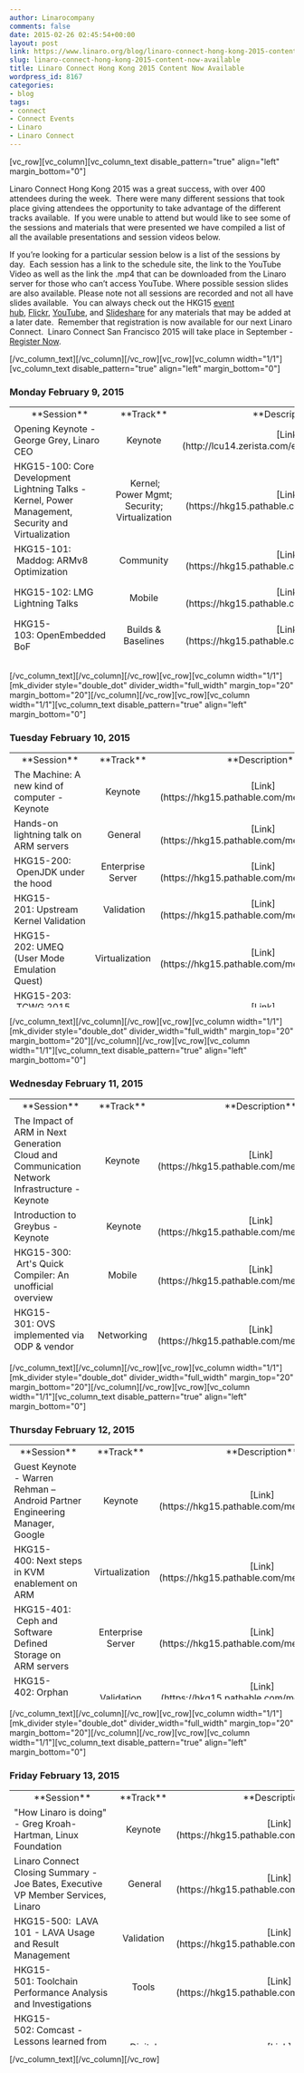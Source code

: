 ```yaml
---
author: Linarocompany
comments: false
date: 2015-02-26 02:45:54+00:00
layout: post
link: https://www.linaro.org/blog/linaro-connect-hong-kong-2015-content-now-available/
slug: linaro-connect-hong-kong-2015-content-now-available
title: Linaro Connect Hong Kong 2015 Content Now Available
wordpress_id: 8167
categories:
- blog
tags:
- connect
- Connect Events
- Linaro
- Linaro Connect
---
```


[vc_row][vc_column][vc_column_text disable_pattern="true" align="left" margin_bottom="0"]


Linaro Connect Hong Kong 2015 was a great success, with over 400 attendees during the week.  There were many different sessions that took place giving attendees the opportunity to take advantage of the different tracks available.  If you were unable to attend but would like to see some of the sessions and materials that were presented we have compiled a list of all the available presentations and session videos below.




If you’re looking for a particular session below is a list of the sessions by day.  Each session has a link to the schedule site, the link to the YouTube Video as well as the link the .mp4 that can be downloaded from the Linaro server for those who can’t access YouTube. Where possible session slides are also available. Please note not all sessions are recorded and not all have slides available.  You can always check out the HKG15 [event hub](http://connect.linaro.org/hub/), [Flickr](https://www.flickr.com/photos/linaroorg/), [YouTube](https://www.youtube.com/user/LinaroOnAir/), and [Slideshare](http://www.slideshare.net/linaroorg) for any materials that may be added at a later date.  Remember that registration is now available for our next Linaro Connect.  Linaro Connect San Francisco 2015 will take place in September - [Register Now](http://connect.linaro.org/sfo15/).


[/vc_column_text][/vc_column][/vc_row][vc_row][vc_column width="1/1"][vc_column_text disable_pattern="true" align="left" margin_bottom="0"]


### **Monday February 9, 2015**


<table width="1008" style="height: 450px;" >
<tbody >
<tr >

<td width="35%" style="text-align: center;" >**Session**
</td>

<td width="13%" style="text-align: center;" >**Track**
</td>

<td width="13%" style="text-align: center;" >**Description**
</td>

<td width="13%" style="text-align: center;" >**YouTube Video**
</td>

<td width="13%" style="text-align: center;" >**Presentation**
</td>

<td width="13%" style="text-align: center;" >**Linaro Server**
</td>
</tr>
<tr >

<td style="text-align: left;" >Opening Keynote - George Grey, Linaro CEO
</td>

<td style="text-align: center;" >Keynote
</td>

<td style="text-align: center;" >[Link](http://lcu14.zerista.com/event/member/137765)
</td>

<td style="text-align: center;" >[Video](https://www.youtube.com/watch?v=6aAFNCUUVj4)
</td>

<td style="text-align: center;" >[Presentation](http://www.slideshare.net/linaroorg/hkg15-george-grey-keynote)
</td>

<td style="text-align: center;" > Not Available
</td>
</tr>
<tr >

<td style="text-align: left;" >HKG15-100: Core Development Lightning Talks - Kernel, Power Management, Security and Virtualization
</td>

<td style="text-align: center;" > Kernel; Power Mgmt; Security; Virtualization
</td>

<td style="text-align: center;" >[Link](https://hkg15.pathable.com/meetings/250760)
</td>

<td style="text-align: center;" > Not Available
</td>

<td style="text-align: center;" > [Presentation](http://www.slideshare.net/linaroorg/hkg15-100-what-is-linaro-working-on-core-development-lightning-talks)
</td>

<td style="text-align: center;" > Not Available
</td>
</tr>
<tr >

<td style="text-align: left;" >HKG15-101:  Maddog: ARMv8 Optimization
</td>

<td style="text-align: center;" >Community
</td>

<td style="text-align: center;" >[Link](https://hkg15.pathable.com/meetings/250761)
</td>

<td style="text-align: center;" >[Video](https://www.youtube.com/watch?v=rj-keqX2xA4)
</td>

<td style="text-align: center;" >[Presentation](http://www.slideshare.net/linaroorg/hkg15-101-ar-mv8-optimization)
</td>

<td style="text-align: center;" >[Video](https://s3.amazonaws.com/connect.linaro.org/hkg15/Videos/02-09-Monday/HKG15-101+Programming+for+Performance.mp4)
</td>
</tr>
<tr >

<td style="text-align: left;" >HKG15-102: LMG Lightning Talks
</td>

<td style="text-align: center;" >Mobile
</td>

<td style="text-align: center;" >[Link](https://hkg15.pathable.com/meetings/250762)
</td>

<td style="text-align: center;" >[Video](https://www.youtube.com/watch?v=iDKE751IDwM)
</td>

<td style="text-align: center;" >Not Available
</td>

<td style="text-align: center;" >[Video](https://s3.amazonaws.com/connect.linaro.org/hkg15/Videos/02-09-Monday/HKG15-102+LMG+Lightning+Talks.mp4)
</td>
</tr>
<tr >

<td style="text-align: left;" >HKG15-103: OpenEmbedded BoF
</td>

<td style="text-align: center;" >Builds & Baselines
</td>

<td style="text-align: center;" >[Link](https://hkg15.pathable.com/meetings/250763)
</td>

<td style="text-align: center;" >[Video](https://www.youtube.com/watch?v=fDJm8ckzh20)
</td>

<td style="text-align: center;" >[ Presentation](http://www.slideshare.net/linaroorg/hkg15-103-open-embedded-bof)
</td>

<td style="text-align: center;" >[Video](https://s3.amazonaws.com/connect.linaro.org/hkg15/Videos/02-09-Monday/HKG15-103+OpenEmbedded+BoF.mp4)
</td>
</tr>
<tr >

<td style="text-align: left;" >HKG15-104:  Coresight Update and Next Steps
</td>

<td style="text-align: center;" > Kernel
</td>

<td style="text-align: center;" >[Link](https://hkg15.pathable.com/meetings/250764)
</td>

<td style="text-align: center;" >[Video](https://www.youtube.com/watch?v=osn1WaOEK9A)
</td>

<td style="text-align: center;" >[Presentation](http://www.slideshare.net/linaroorg/hkg15104-what-is-linaro-working-on-core-development-lightning-talks)
</td>

<td style="text-align: center;" >[Video](https://s3.amazonaws.com/connect.linaro.org/hkg15/Videos/02-09-Monday/HKG15-104+Core+Development+Lightning+Talks+-+Kernel,+Power+Management,+Security+and+Virtualization.mp4)
</td>
</tr>
<tr >

<td style="text-align: left;" >HKG15-105: 96Boards Hardware
</td>

<td style="text-align: center;" >Community
</td>

<td style="text-align: center;" >[Link](https://hkg15.pathable.com/meetings/250765)
</td>

<td style="text-align: center;" >[Video](https://www.youtube.com/watch?v=w6dK62_B3lI)
</td>

<td style="text-align: center;" >Not Available
</td>

<td style="text-align: center;" >[Video](https://s3.amazonaws.com/connect.linaro.org/hkg15/Videos/02-09-Monday/HKG15-105+96Boards+Hardware.mp4)
</td>
</tr>
<tr >

<td style="text-align: left;" >HKG15-106: Replacing CMEM: Meeting TI's SoC shared buffer allocation, management, and address translation requirements
</td>

<td style="text-align: center;" >N/A
</td>

<td style="text-align: center;" >[Link](https://hkg15.pathable.com/meetings/250766)
</td>

<td style="text-align: center;" >[Video](https://www.youtube.com/watch?v=j0BhqQlOPQ0)
</td>

<td style="text-align: center;" >[Presentation](http://www.slideshare.net/linaroorg/hkg15106-replacing-cmem-meeting-tis-soc-shared-buffer-allocation-management-and-address-translation-requirements)
</td>

<td style="text-align: center;" >[Video](https://s3.amazonaws.com/connect.linaro.org/hkg15/Videos/02-09-Monday/HKG15-106+Replacing+CMEM+Meeting+TI's+SoC.mp4)
</td>
</tr>
<tr >

<td style="text-align: left;" >HKG15-107: ACPI Power Management on ARM64 Servers
</td>

<td style="text-align: center;" >Power Management; Enterprise Server
</td>

<td style="text-align: center;" >[Link](https://hkg15.pathable.com/meetings/250767)
</td>

<td style="text-align: center;" >[Video](https://www.youtube.com/watch?v=eDDgYIkUHLI)
</td>

<td style="text-align: center;" >[Presentation](http://www.slideshare.net/linaroorg/hkg15-107-acpi-power-management-on-arm64-servers-v2)
</td>

<td style="text-align: center;" >[Video](https://s3.amazonaws.com/connect.linaro.org/hkg15/Videos/02-09-Monday/HKG15-107+ACPI+Power+Management+on+ARM64+Servers.mp4)
</td>
</tr>
<tr >

<td style="text-align: left;" >HKG15-108:  Standardizing Linux Kernel Power Management on ARM 32/64-bit
</td>

<td style="text-align: center;" > Power Management
</td>

<td style="text-align: center;" > [Link](https://hkg15.pathable.com/meetings/250769)
</td>

<td style="text-align: center;" >[Video](https://www.youtube.com/watch?v=CgAN2An4GcA)
</td>

<td style="text-align: center;" >[Presentation](http://www.slideshare.net/linaroorg/hkg15108-coresight-update-and-next-steps)
</td>

<td style="text-align: center;" > [Video](https://s3.amazonaws.com/connect.linaro.org/hkg15/Videos/02-09-Monday/HKG15-108+Coresight+Update+and+Next+Steps.mp4)
</td>
</tr>
<tr >

<td style="text-align: left;" >HKG15-109: 96Board Software
</td>

<td style="text-align: center;" >Community
</td>

<td style="text-align: center;" >[Link](https://hkg15.pathable.com/meetings/250770)
</td>

<td style="text-align: center;" >[Video](https://www.youtube.com/watch?v=e8_MatJ_VR0)
</td>

<td style="text-align: center;" >Not available
</td>

<td style="text-align: center;" >[Video](https://s3.amazonaws.com/connect.linaro.org/hkg15/Videos/02-09-Monday/HKG15-109+96Boards+Software+Requirements.mp4)
</td>
</tr>
<tr >

<td style="text-align: left;" >HKG15-110: ODP Project Update
</td>

<td style="text-align: center;" >Networking
</td>

<td style="text-align: center;" >[Link](https://hkg15.pathable.com/meetings/250771)
</td>

<td style="text-align: center;" >[Video](https://www.youtube.com/watch?v=xABcGPOCOuU)
</td>

<td style="text-align: center;" >[Presentation](http://www.slideshare.net/linaroorg/hkg15110-odp-project-update)
</td>

<td style="text-align: center;" >[Video](https://s3.amazonaws.com/connect.linaro.org/hkg15/Videos/02-09-Monday/HKG15-110+ODP+Project+Update.mp4)
</td>
</tr>
<tr >

<td style="text-align: left;" >HKG15-111:  LAVA Dispatcher Refactoring
</td>

<td style="text-align: center;" >LAVA, Validation
</td>

<td style="text-align: center;" > [Link](https://hkg15.pathable.com/meetings/250772)
</td>

<td style="text-align: center;" >[Video](https://www.youtube.com/watch?v=KOpVhAuHvfQ)
</td>

<td style="text-align: center;" > [Presentation](http://www.slideshare.net/linaroorg/hkg15111-lava-dispatcher-refactoring)
</td>

<td style="text-align: center;" > [Video](https://s3.amazonaws.com/connect.linaro.org/hkg15/Videos/02-09-Monday/HKG15-111+LAVA+Dispatcher+Refactoring.mp4)
</td>
</tr>
</tbody>
</table>
[/vc_column_text][/vc_column][/vc_row][vc_row][vc_column width="1/1"][mk_divider style="double_dot" divider_width="full_width" margin_top="20" margin_bottom="20"][/vc_column][/vc_row][vc_row][vc_column width="1/1"][vc_column_text disable_pattern="true" align="left" margin_bottom="0"]


### **Tuesday February 10, 2015**


<table width="1008" style="height: 450px;" >
<tbody >
<tr >

<td width="35%" style="text-align: center;" >**Session**
</td>

<td width="13%" style="text-align: center;" >**Track**
</td>

<td width="13%" style="text-align: center;" >**Description**
</td>

<td width="13%" style="text-align: center;" >**YouTube Video**
</td>

<td width="13%" style="text-align: center;" >**Presentation**
</td>

<td width="13%" style="text-align: center;" >**Linaro Server**
</td>
</tr>
<tr >

<td style="text-align: left;" >The Machine: A new kind of computer - Keynote
</td>

<td style="text-align: center;" >Keynote
</td>

<td style="text-align: center;" >[Link](https://hkg15.pathable.com/meetings/250777)
</td>

<td style="text-align: center;" >Not Available
</td>

<td style="text-align: center;" >[Presentation](http://www.slideshare.net/linaroorg/hkg15the-machine-a-new-kind-of-computer-keynote-by-dejan-milojicic)
</td>

<td style="text-align: center;" > Not Available
</td>
</tr>
<tr >

<td style="text-align: left;" >Hands-on lightning talk on ARM servers
</td>

<td style="text-align: center;" > General
</td>

<td style="text-align: center;" >[Link](https://hkg15.pathable.com/meetings/250778)
</td>

<td style="text-align: center;" >[Video](https://www.youtube.com/watch?v=GCVcJWqoX2A)
</td>

<td style="text-align: center;" >Not Available
</td>

<td style="text-align: center;" > Not Available
</td>
</tr>
<tr >

<td style="text-align: left;" >HKG15-200:  OpenJDK under the hood
</td>

<td style="text-align: center;" >Enterprise Server
</td>

<td style="text-align: center;" >[Link](https://hkg15.pathable.com/meetings/250780)
</td>

<td style="text-align: center;" >[Video](https://www.youtube.com/watch?v=u5Htv6MlOTo)
</td>

<td style="text-align: center;" >[Presentation](http://www.slideshare.net/linaroorg/hkg15200-openjdk-under-the-hood)
</td>

<td style="text-align: center;" >Not Available
</td>
</tr>
<tr >

<td style="text-align: left;" >HKG15-201: Upstream Kernel Validation
</td>

<td style="text-align: center;" > Validation
</td>

<td style="text-align: center;" >[Link](https://hkg15.pathable.com/meetings/250781)
</td>

<td style="text-align: center;" >[Video](https://www.youtube.com/watch?v=Uifh3Y6QklE)
</td>

<td style="text-align: center;" >[Presentation](http://www.slideshare.net/linaroorg/hkg15201-upstream-kernel-validation)
</td>

<td style="text-align: center;" >[Video](https://s3.amazonaws.com/connect.linaro.org/hkg15/Videos/02-10-Tuesday/HKG15-201+Upstream+Kernel+Validation.mp4)
</td>
</tr>
<tr >

<td style="text-align: left;" >HKG15-202: UMEQ (User Mode Emulation Quest)
</td>

<td style="text-align: center;" >Virtualization
</td>

<td style="text-align: center;" >[Link](https://hkg15.pathable.com/meetings/250782)
</td>

<td style="text-align: center;" >[Video](https://www.youtube.com/watch?v=2-mU0mXHxJg)
</td>

<td style="text-align: center;" >[Presentation](http://www.slideshare.net/linaroorg/hkg15202-umeq-user-mode-emulation-quest)
</td>

<td style="text-align: center;" >Not Available
</td>
</tr>
<tr >

<td style="text-align: left;" >HKG15-203:  TCWG 2015 Roadmap Review
</td>

<td style="text-align: center;" > Tools
</td>

<td style="text-align: center;" >[Link](https://hkg15.pathable.com/meetings/250783)
</td>

<td style="text-align: center;" >[Video](https://www.youtube.com/watch?v=kXNforT03F0)
</td>

<td style="text-align: center;" >[Presentation](http://www.slideshare.net/linaroorg/hkg15203-tcwg-2015-roadmap-review)
</td>

<td style="text-align: center;" >[Video](https://s3.amazonaws.com/connect.linaro.org/hkg15/Videos/02-10-Tuesday/HKG15-203+TCWG+2015+Roadmap+Review.mp4)
</td>
</tr>
<tr >

<td style="text-align: left;" >HKG15-204: OpenStack: 3rd party testing and performance benchmarking
</td>

<td style="text-align: center;" >Enterprise Server
</td>

<td style="text-align: center;" >[Link](https://hkg15.pathable.com/meetings/250785)
</td>

<td style="text-align: center;" >[Video](https://www.youtube.com/watch?v=-00rTPCYAyg)
</td>

<td style="text-align: center;" >[Presentation](http://www.slideshare.net/linaroorg/hkg15204-openstack-3rd-party-testing-and-performance-benchmarking)
</td>

<td style="text-align: center;" >[Video](https://s3.amazonaws.com/connect.linaro.org/hkg15/Videos/02-10-Tuesday/HKG15-204+OpenStack+3rd+party+testing+and+performance+benchmarking.mp4)
</td>
</tr>
<tr >

<td style="text-align: left;" >HKG15-205: OpenTAC - Open Hardware Test Automation Controller
</td>

<td style="text-align: center;" >LAVA, Validation
</td>

<td style="text-align: center;" >[Link](https://hkg15.pathable.com/meetings/250786)
</td>

<td style="text-align: center;" >[Video](https://www.youtube.com/watch?v=1fNr8wiLAfQ)
</td>

<td style="text-align: center;" >[Presentation](http://www.slideshare.net/linaroorg/hkg15205-opentac-open-hardware-test-automation-controller)
</td>

<td style="text-align: center;" >[Video](https://s3.amazonaws.com/connect.linaro.org/hkg15/Videos/02-10-Tuesday/HKG15-205+OpenTAC+-+Open+Hardware+Test+Automation+Controller.mp4)
</td>
</tr>
<tr >

<td style="text-align: left;" >HKG15-206: Solving the year 2038 problem in Linux
</td>

<td style="text-align: center;" >Kernel
</td>

<td style="text-align: center;" >[Link](https://hkg15.pathable.com/meetings/250787)
</td>

<td style="text-align: center;" >[Video](https://www.youtube.com/watch?v=ILiMzjN71zM)
</td>

<td style="text-align: center;" >[Presentation](http://www.slideshare.net/linaroorg/hkg15206-solving-the-year-2038-problem-in-linux)
</td>

<td style="text-align: center;" >Not Available
</td>
</tr>
<tr >

<td style="text-align: left;" >HKG15-207:  Advanced Toolchain Usage Part 3
</td>

<td style="text-align: center;" > Tools
</td>

<td style="text-align: center;" >[Link](https://hkg15.pathable.com/meetings/250788)
</td>

<td style="text-align: center;" >[Video](https://www.youtube.com/watch?v=EhNqFCN0YJ0)
</td>

<td style="text-align: center;" >[Presentation](http://www.slideshare.net/linaroorg/hkg15207-advanced-toolchain-usage-part-3)
</td>

<td style="text-align: center;" > [Video](https://s3.amazonaws.com/connect.linaro.org/hkg15/Videos/02-10-Tuesday/HKG15-207+Advanced+Toolchain+Usage+Part+3.mp4)
</td>
</tr>
<tr >

<td style="text-align: left;" >HKG15-208: ACPI: State of the Server
</td>

<td style="text-align: center;" >Enterprise Server
</td>

<td style="text-align: center;" >[Link](https://hkg15.pathable.com/meetings/250789)
</td>

<td style="text-align: center;" >[Video](https://www.youtube.com/watch?v=R6m4-VWkqR0)
</td>

<td style="text-align: center;" >[Presentation](http://www.slideshare.net/linaroorg/hkg15208-acpi-state-of-the-server)
</td>

<td style="text-align: center;" >[Video](https://s3.amazonaws.com/connect.linaro.org/hkg15/Videos/02-10-Tuesday/HKG15-208+ACPI+State+of+the+Server.mp4)
</td>
</tr>
<tr >

<td style="text-align: left;" >HKG15-209: ODP User experience
</td>

<td style="text-align: center;" >Networking
</td>

<td style="text-align: center;" >[Link](https://hkg15.pathable.com/meetings/250790)
</td>

<td style="text-align: center;" >[Video](https://www.youtube.com/watch?v=O8CTPC-JhJU)
</td>

<td style="text-align: center;" >Not Available
</td>

<td style="text-align: center;" >[Video](https://s3.amazonaws.com/connect.linaro.org/hkg15/Videos/02-10-Tuesday/HKG15-209+ODP+User+experience.mp4)
</td>
</tr>
<tr >

<td style="text-align: left;" >HKG15-210:  Port forwarding daemon
</td>

<td style="text-align: center;" >Validation
</td>

<td style="text-align: center;" > [Link](https://hkg15.pathable.com/meetings/250791)
</td>

<td style="text-align: center;" >[Video](https://www.youtube.com/watch?v=DmdFLODyQX8)
</td>

<td style="text-align: center;" > [Presentation](http://www.slideshare.net/linaroorg/hkg15210-port-forwarding-daemon)
</td>

<td style="text-align: center;" >Not Available
</td>
</tr>
<tr >

<td style="text-align: left;" >HKG15-211:  Advanced Toolchain Usage Part 4
</td>

<td style="text-align: center;" >Tools
</td>

<td style="text-align: center;" > [Link](https://hkg15.pathable.com/meetings/250792)
</td>

<td style="text-align: center;" >[Video](https://www.youtube.com/watch?v=9AcklY0Cc7U)
</td>

<td style="text-align: center;" >[Presentation](http://www.slideshare.net/linaroorg/hkg15211-advanced-toolchain-usage-part-4)
</td>

<td style="text-align: center;" > [Video](https://s3.amazonaws.com/connect.linaro.org/hkg15/Videos/02-10-Tuesday/HKG15-211+Advanced+Toolchain+Usage+Part+4.mp4)
</td>
</tr>
<tr >

<td style="text-align: left;" >HKG15-901:  Upstreaming 101
</td>

<td style="text-align: center;" >Training
</td>

<td style="text-align: center;" >[Link](https://hkg15.pathable.com/meetings/250795)
</td>

<td style="text-align: center;" >[Video](https://www.youtube.com/watch?v=TMtcUmRm6yU)
</td>

<td style="text-align: center;" >[Presentation](http://www.slideshare.net/linaroorg/hkg15901-upstreaming-101)
</td>

<td style="text-align: center;" > [Video](https://s3.amazonaws.com/connect.linaro.org/hkg15/Videos/02-10-Tuesday/HKG15-901+Upstreaming+101.mp4 ain+Usage+Part+4.mp4)
</td>
</tr>
<tr >

<td style="text-align: left;" >HKG15-902:  Upstreaming 201
</td>

<td style="text-align: center;" >Training
</td>

<td style="text-align: center;" > [Link](https://hkg15.pathable.com/meetings/250797)
</td>

<td style="text-align: center;" >[Video](https://www.youtube.com/watch?v=yhQdSP2436I)
</td>

<td style="text-align: center;" > [Presentation](http://www.slideshare.net/linaroorg/hkg15901-upstreaming-201)
</td>

<td style="text-align: center;" > Not Available
</td>
</tr>
</tbody>
</table>
[/vc_column_text][/vc_column][/vc_row][vc_row][vc_column width="1/1"][mk_divider style="double_dot" divider_width="full_width" margin_top="20" margin_bottom="20"][/vc_column][/vc_row][vc_row][vc_column width="1/1"][vc_column_text disable_pattern="true" align="left" margin_bottom="0"]


### **Wednesday February 11, 2015**


<table width="1008" style="height: 450px;" >
<tbody >
<tr >

<td width="35%" style="text-align: center;" >**Session**
</td>

<td width="13%" style="text-align: center;" >**Track**
</td>

<td width="13%" style="text-align: center;" >**Description**
</td>

<td width="13%" style="text-align: center;" >**YouTube Video**
</td>

<td width="13%" style="text-align: center;" >**Presentation**
</td>

<td width="13%" style="text-align: center;" >**Linaro Server**
</td>
</tr>
<tr >

<td style="text-align: left;" >The Impact of ARM in Next Generation Cloud and Communication Network Infrastructure - Keynote
</td>

<td style="text-align: center;" >Keynote
</td>

<td style="text-align: center;" >[Link](https://hkg15.pathable.com/meetings/250801)
</td>

<td style="text-align: center;" >[Video](https://www.youtube.com/watch?v=U5GQ_9jCOZ8)
</td>

<td style="text-align: center;" >Not Available
</td>

<td style="text-align: center;" > Not Available
</td>
</tr>
<tr >

<td style="text-align: left;" >Introduction to Greybus - Keynote
</td>

<td style="text-align: center;" > Keynote
</td>

<td style="text-align: center;" >[Link](https://hkg15.pathable.com/meetings/250802)
</td>

<td style="text-align: center;" >[Video](https://www.youtube.com/watch?v=U5GQ_9jCOZ8)
</td>

<td style="text-align: center;" >Not Available
</td>

<td style="text-align: center;" > Not Available
</td>
</tr>
<tr >

<td style="text-align: left;" >HKG15-300:  Art's Quick Compiler: An unofficial overview
</td>

<td style="text-align: center;" >Mobile
</td>

<td style="text-align: center;" >[Link](https://hkg15.pathable.com/meetings/250804)
</td>

<td style="text-align: center;" >[Video](https://www.youtube.com/watch?v=iho-e7EPHk0)
</td>

<td style="text-align: center;" >[Presentation](http://www.slideshare.net/linaroorg/hkg15300-arts-quick-compiler-an-unofficial-overview)
</td>

<td style="text-align: center;" >Not Available
</td>
</tr>
<tr >

<td style="text-align: left;" >HKG15-301: OVS implemented via ODP & vendor SDKs
</td>

<td style="text-align: center;" >Networking
</td>

<td style="text-align: center;" >[Link](https://hkg15.pathable.com/meetings/250805)
</td>

<td style="text-align: center;" >Not Available
</td>

<td style="text-align: center;" >[Presentation](http://www.slideshare.net/linaroorg/hkg15301-ovs-implemented-via-odp-vendor-sdks)
</td>

<td style="text-align: center;" >[Video](https://s3.amazonaws.com/connect.linaro.org/hkg15/Videos/02-11-Wednesday/HKG15-301+OVS+implemented+via+ODP+&+vendor+SDKs.mp4)
</td>
</tr>
<tr >

<td style="text-align: left;" >HKG15-302: Debugging ARM kernels using NMI/FIQ
</td>

<td style="text-align: center;" >Kernel
</td>

<td style="text-align: center;" >[Link](https://hkg15.pathable.com/meetings/250806 )
</td>

<td style="text-align: center;" >[Video](https://www.youtube.com/watch?v=h2FHUT74pi0)
</td>

<td style="text-align: center;" >[Presentation](http://www.slideshare.net/linaroorg/hkg15302-debugging-arm-kernels-using-nmifiq)
</td>

<td style="text-align: center;" >[Video](https://s3.amazonaws.com/connect.linaro.org/hkg15/Videos/02-11-Wednesday/HKG15-302+Debugging+ARM+kernels+using+NMIFIQ.mp4)
</td>
</tr>
<tr >

<td style="text-align: left;" >HKG15-303:  Secure Playback using OP-TEE
</td>

<td style="text-align: center;" > Security; Digital Home
</td>

<td style="text-align: center;" >[Link](https://hkg15.pathable.com/meetings/250807)
</td>

<td style="text-align: center;" >[Video](https://www.youtube.com/watch?v=WJS5ygNGaO8)
</td>

<td style="text-align: center;" >[Presentation](http://www.slideshare.net/linaroorg/hkg15303-secure-playback-using-optee)
</td>

<td style="text-align: center;" >[Video](https://s3.amazonaws.com/connect.linaro.org/hkg15/Videos/02-11-Wednesday/HKG15-303+Secure+Playback+using+OP-TEE.mp4)
</td>
</tr>
<tr >

<td style="text-align: left;" >HKG15-305: Real Time processing comparing the RT patch vs Core isolation
</td>

<td style="text-align: center;" >Networking
</td>

<td style="text-align: center;" >[Link](https://hkg15.pathable.com/meetings/250810)
</td>

<td style="text-align: center;" >[Video](https://www.youtube.com/watch?v=zC3E9xizkoY)
</td>

<td style="text-align: center;" >[Presentation](http://www.slideshare.net/linaroorg/hkg15305-real-time-processing-comparing-the-rt-patch-vs-core-isolation)
</td>

<td style="text-align: center;" >[Video](https://s3.amazonaws.com/connect.linaro.org/hkg15/Videos/02-11-Wednesday/HKG15-305+Real+Time+processing+comparing+the+RT+patch+vs+Core+isolation.mp4)
</td>
</tr>
<tr >

<td style="text-align: left;" >HKG15-306:  Introducing Aster - a tool for remote GUI testing on AOSP / Build system modifications to ease working with other AOSP projects
</td>

<td style="text-align: center;" >Mobile
</td>

<td style="text-align: center;" >[Link](https://hkg15.pathable.com/meetings/250811)
</td>

<td style="text-align: center;" >Not Available
</td>

<td style="text-align: center;" >[Presentation](http://www.slideshare.net/linaroorg/hkg15306-introducing-aster-a-tool-for-remote-gui-testing-on-aosp)[Presentation](http://www.slideshare.net/linaroorg/hkg15-306-build-system-modifications-to-ease-working-with-other-aosp-projects)
</td>

<td style="text-align: center;" >[Video](https://s3.amazonaws.com/connect.linaro.org/hkg15/Videos/02-11-Wednesday/HKG15-306+Introducing+Aster+-+a+tool+for+remote+GUI+testing+on+AOSP.mp4)
</td>
</tr>
<tr >

<td style="text-align: left;" >HKG15-307: OP-TEE paging
</td>

<td style="text-align: center;" >Security
</td>

<td style="text-align: center;" >[Link](https://hkg15.pathable.com/meetings/250812)
</td>

<td style="text-align: center;" >Not Available
</td>

<td style="text-align: center;" >[Presentation](http://www.slideshare.net/linaroorg/hkg15307-optee-paging)
</td>

<td style="text-align: center;" >[Video](https://s3.amazonaws.com/connect.linaro.org/hkg15/Videos/02-11-Wednesday/HKG15-307+OP-TEE+paging.mp4)
</td>
</tr>
<tr >

<td style="text-align: left;" >HKG15-308:  Kick-start your 64-bit AOSP build engines
</td>

<td style="text-align: center;" > Mobile
</td>

<td style="text-align: center;" >[Link](https://hkg15.pathable.com/meetings/250813)
</td>

<td style="text-align: center;" >[Video](https://www.youtube.com/watch?v=xTvpjwqYAEQ)
</td>

<td style="text-align: center;" >[Presentation](http://www.slideshare.net/linaroorg/hkg15308-kickstart-your-64bit-aosp-build-engines)
</td>

<td style="text-align: center;" > [Video](https://s3.amazonaws.com/connect.linaro.org/hkg15/Videos/02-11-Wednesday/HKG15-308+Kick-start+your+64-bit+AOSP+build+engines.mp4)
</td>
</tr>
<tr >

<td style="text-align: left;" >HKG15-309: VLAN daemon next steps
</td>

<td style="text-align: center;" >Networking, Validation
</td>

<td style="text-align: center;" >[Link](https://hkg15.pathable.com/meetings/250814)
</td>

<td style="text-align: center;" >[Video](https://www.youtube.com/watch?v=KWudtblGzTg)
</td>

<td style="text-align: center;" >[Presentation](http://www.slideshare.net/linaroorg/hkg15309-vlan-daemon-next-steps)
</td>

<td style="text-align: center;" >[Video](https://s3.amazonaws.com/connect.linaro.org/hkg15/Videos/02-11-Wednesday/HKG15-309+VLAN+daemon+next+steps.mp4)
</td>
</tr>
<tr >

<td style="text-align: left;" >HKG15-311: Security Building Blocks, OP-TEE and the Secure Boot
</td>

<td style="text-align: center;" >Security, Enterprise Server
</td>

<td style="text-align: center;" >[Link](https://hkg15.pathable.com/meetings/250816)
</td>

<td style="text-align: center;" >[Video](https://www.youtube.com/watch?v=Fksx4-bpHRY)
</td>

<td style="text-align: center;" >[Presentation](http://www.slideshare.net/linaroorg/hkg15311-optee-for-beginners-and-porting-review)
</td>

<td style="text-align: center;" >[Video](https://s3.amazonaws.com/connect.linaro.org/hkg15/Videos/02-11-Wednesday/HKG15-311+OP-TEE+for+Beginners+and+Porting+Review.mp4)
</td>
</tr>
<tr >

<td style="text-align: left;" >HKG15:  Cross-distribution Collaboration
</td>

<td style="text-align: center;" >Builds & Baselines
</td>

<td style="text-align: center;" > [Link](https://hkg15.pathable.com/meetings/250818)
</td>

<td style="text-align: center;" >[Video](https://www.youtube.com/watch?v=eTtG6OM_Smg)
</td>

<td style="text-align: center;" > Not Available
</td>

<td style="text-align: center;" >[Video](https://s3.amazonaws.com/connect.linaro.org/hkg15/Videos/02-11-Wednesday/Cross-distribution+Collaboration.mp4)
</td>
</tr>
<tr >

<td style="text-align: left;" >HKG15-904:  Scrum and Kanban 101
</td>

<td style="text-align: center;" >Training
</td>

<td style="text-align: center;" > [Link](https://hkg15.pathable.com/meetings/250819)
</td>

<td style="text-align: center;" >[Video](https://www.youtube.com/watch?v=o0w8AXW832c)
</td>

<td style="text-align: center;" >[Presentation](http://www.slideshare.net/linaroorg/hkg15904-scrum-and-kanban-101)
</td>

<td style="text-align: center;" > [Video](https://s3.amazonaws.com/connect.linaro.org/hkg15/Videos/02-11-Wednesday/HKG15-904+Scrum+and+Kanban+101.mp4)
</td>
</tr>
</tbody>
</table>
[/vc_column_text][/vc_column][/vc_row][vc_row][vc_column width="1/1"][mk_divider style="double_dot" divider_width="full_width" margin_top="20" margin_bottom="20"][/vc_column][/vc_row][vc_row][vc_column width="1/1"][vc_column_text disable_pattern="true" align="left" margin_bottom="0"]


### **Thursday February 12, 2015**


<table width="1008" style="height: 450px;" >
<tbody >
<tr >

<td width="35%" style="text-align: center;" >**Session**
</td>

<td width="13%" style="text-align: center;" >**Track**
</td>

<td width="13%" style="text-align: center;" >**Description**
</td>

<td width="13%" style="text-align: center;" >**YouTube Video**
</td>

<td width="13%" style="text-align: center;" >**Presentation**
</td>

<td width="13%" style="text-align: center;" >**Linaro Server**
</td>
</tr>
<tr >

<td style="text-align: left;" >Guest Keynote - Warren Rehman – Android Partner Engineering Manager, Google
</td>

<td style="text-align: center;" >Keynote
</td>

<td style="text-align: center;" >[Link](https://hkg15.pathable.com/meetings/250824)
</td>

<td style="text-align: center;" >[Video](https://www.youtube.com/watch?v=DJfiibQBWlI )
</td>

<td style="text-align: center;" >Not Available
</td>

<td style="text-align: center;" > Not Available
</td>
</tr>
<tr >

<td style="text-align: left;" >HKG15-400: Next steps in KVM enablement on ARM
</td>

<td style="text-align: center;" > Virtualization
</td>

<td style="text-align: center;" >[Link](https://hkg15.pathable.com/meetings/250827)
</td>

<td style="text-align: center;" >[Video](https://www.youtube.com/watch?v=g8noeSpWVDY )
</td>

<td style="text-align: center;" >[Presentation](http://www.slideshare.net/linaroorg/hkg15400-next-steps-in-kvm-enablement-on-arm)
</td>

<td style="text-align: center;" > Not Available
</td>
</tr>
<tr >

<td style="text-align: left;" >HKG15-401:  Ceph and Software Defined Storage on ARM servers
</td>

<td style="text-align: center;" >Enterprise Server
</td>

<td style="text-align: center;" >[Link](https://hkg15.pathable.com/meetings/250828)
</td>

<td style="text-align: center;" >[Video](https://www.youtube.com/watch?v=RdZojLL7ttk)
</td>

<td style="text-align: center;" >[Presentation](http://www.slideshare.net/linaroorg/hkg15401-ceph-and-software-defined-storage-on-arm-servers)
</td>

<td style="text-align: center;" >[Video](https://s3.amazonaws.com/connect.linaro.org/hkg15/Videos/02-12-Thursday/HKG15-401+Ceph+and+Software+Defined+Storage+on+ARM+servers.mp4)
</td>
</tr>
<tr >

<td style="text-align: left;" >HKG15-402: Orphan hacking sessions
</td>

<td style="text-align: center;" >Validation
</td>

<td style="text-align: center;" >[Link](https://hkg15.pathable.com/meetings/250829 )
</td>

<td style="text-align: center;" >[Video](https://www.youtube.com/watch?v=yY8bF9dGVn4)
</td>

<td style="text-align: center;" >[Presentation](http://www.slideshare.net/linaroorg/hkg15402-orphan-hacking-sessions)
</td>

<td style="text-align: center;" >[Video](https://s3.amazonaws.com/connect.linaro.org/hkg15/Videos/02-12-Thursday/HKG15-402+Orphan+hacking+sessions.mp4)
</td>
</tr>
<tr >

<td style="text-align: left;" >HKG15-403: Chromium Blink on Wayland with HW accelerated video playback using Gstreamer
</td>

<td style="text-align: center;" >Digital Home
</td>

<td style="text-align: center;" >[Link](https://hkg15.pathable.com/meetings/250830)
</td>

<td style="text-align: center;" >Not Available
</td>

<td style="text-align: center;" >[Presentation](http://www.slideshare.net/linaroorg/hkg15403-chromium-blink-on-wayland-with-hw-accelerated-video-playback-using-gstreamer)
</td>

<td style="text-align: center;" >Not Available
</td>
</tr>
<tr >

<td style="text-align: left;" >HKG15-404:  Standardizing Linux Kernel Power Management on ARM 32/64-bit
</td>

<td style="text-align: center;" > Power Management
</td>

<td style="text-align: center;" >[Link](https://hkg15.pathable.com/meetings/250832)
</td>

<td style="text-align: center;" >[Video](https://www.youtube.com/watch?v=YB7W-v1At4o)
</td>

<td style="text-align: center;" >Not Available
</td>

<td style="text-align: center;" >[Video](https://s3.amazonaws.com/connect.linaro.org/hkg15/Videos/02-12-Thursday/HKG15-404+Standardizing+Linux+Kernel+Power+mgmt+on+ARM+32+64+bit.mp4)
</td>
</tr>
<tr >

<td style="text-align: left;" >HKG15-405: Redundant zero/sign-extension elimination in GCC
</td>

<td style="text-align: center;" >Tools
</td>

<td style="text-align: center;" >[Link](https://hkg15.pathable.com/meetings/250833)
</td>

<td style="text-align: center;" >[Video](https://www.youtube.com/watch?v=JkTkmGe3tms)
</td>

<td style="text-align: center;" >[Presentation](http://www.slideshare.net/linaroorg/hkg15405-redundant-zerosignextension-elimination-in-gcc)
</td>

<td style="text-align: center;" >[Video](https://s3.amazonaws.com/connect.linaro.org/hkg15/Videos/02-12-Thursday/HKG15-405+Redundant+zerosign-extension+elimination+in+GCC.mp4)
</td>
</tr>
<tr >

<td style="text-align: left;" >HKG15-406:  Hacking session hands on
</td>

<td style="text-align: center;" >Validation
</td>

<td style="text-align: center;" >[Link](https://hkg15.pathable.com/meetings/250834)
</td>

<td style="text-align: center;" >[Video](https://www.youtube.com/watch?v=j5IV5Iu3MX4)
</td>

<td style="text-align: center;" >[Presentation](http://www.slideshare.net/linaroorg/hkg15406-hacking-session-hands-on)
</td>

<td style="text-align: center;" >[Video](https://s3.amazonaws.com/connect.linaro.org/hkg15/Videos/02-12-Thursday/HKG15-406+Hacking+session+hands+on.mp4)
</td>
</tr>
<tr >

<td style="text-align: left;" >HKG15-407: EME implementation in Chromium: Linaro Clear Key
</td>

<td style="text-align: center;" >Digital Home
</td>

<td style="text-align: center;" >[Link](https://hkg15.pathable.com/meetings/250835)
</td>

<td style="text-align: center;" >[Video](https://www.youtube.com/watch?v=dJqCbTfKrMk)
</td>

<td style="text-align: center;" >[Presentation](http://www.slideshare.net/linaroorg/hkg15407-eme-implementation-in-chromium-linaro-clear-key  )[Presentation](http://www.slideshare.net/linaroorg/hkg15407-eme-implementation-in-chromium-linaro-clear-key-44732418  )
</td>

<td style="text-align: center;" >[Video](https://s3.amazonaws.com/connect.linaro.org/hkg15/Videos/02-12-Thursday/HKG15-407+EME+implementation+in+Chromium+Linaro+Clear+Key.mp4)
</td>
</tr>
<tr >

<td style="text-align: left;" >HKG15-408:  ARM v8-A NEON optimization
</td>

<td style="text-align: center;" > Mobile
</td>

<td style="text-align: center;" >[Link](https://hkg15.pathable.com/meetings/250836)
</td>

<td style="text-align: center;" >[Video](https://www.youtube.com/watch?v=NYFzidaS3Z4)
</td>

<td style="text-align: center;" >Not Available
</td>

<td style="text-align: center;" > [Video](https://s3.amazonaws.com/connect.linaro.org/hkg15/Videos/02-12-Thursday/HKG15-408+ARMv8-A+NEON+optimization.mp4)
</td>
</tr>
<tr >

<td style="text-align: left;" >HKG15-409: ARM Hibernation enablement on SoCs - a case study
</td>

<td style="text-align: center;" >Mobile
</td>

<td style="text-align: center;" >[Link](https://hkg15.pathable.com/meetings/250837)
</td>

<td style="text-align: center;" >[Video](https://www.youtube.com/watch?v=xNoLEXO3Dyk)
</td>

<td style="text-align: center;" >[Presentation](http://www.slideshare.net/linaroorg/hkg15409-arm-hibernation-enablement-on-socs-a-case-study)
</td>

<td style="text-align: center;" >[Video](https://s3.amazonaws.com/connect.linaro.org/hkg15/Videos/02-12-Thursday/HKG15-409+ARM+Hibernation+enablement+on+SoCs+-+a+case+study.mp4)
</td>
</tr>
<tr >

<td style="text-align: left;" >HKG15-410: LAVA Lab device addresses
</td>

<td style="text-align: center;" >Validation
</td>

<td style="text-align: center;" >[Link](https://hkg15.pathable.com/meetings/250838)
</td>

<td style="text-align: center;" >[Video](https://www.youtube.com/watch?v=XUQ0sisGfF0)
</td>

<td style="text-align: center;" >[Presentation](http://www.slideshare.net/linaroorg/hkg15410-lava-lab-addressing-and-ipv6)
</td>

<td style="text-align: center;" >[Video](https://s3.amazonaws.com/connect.linaro.org/hkg15/Videos/02-12-Thursday/HKG15-410+LAVA+Lab+addressing+and+IPV6.mp4)
</td>
</tr>
<tr >

<td style="text-align: left;" >HKG15-411:  Browser Testing Framework for LHG
</td>

<td style="text-align: center;" >Digital Home
</td>

<td style="text-align: center;" > [Link](https://hkg15.pathable.com/meetings/250839)
</td>

<td style="text-align: center;" >[Video](https://www.youtube.com/watch?v=TtAMRnzB2nw)
</td>

<td style="text-align: center;" > [Presentation](http://www.slideshare.net/linaroorg/hkg15411-browser-testing-framework-for-lhg)
</td>

<td style="text-align: center;" >[Video](https://s3.amazonaws.com/connect.linaro.org/hkg15/Videos/02-12-Thursday/HKG15-411+Browser+Testing+Framework+for+LHG.mp4)
</td>
</tr>
</tbody>
</table>
[/vc_column_text][/vc_column][/vc_row][vc_row][vc_column width="1/1"][mk_divider style="double_dot" divider_width="full_width" margin_top="20" margin_bottom="20"][/vc_column][/vc_row][vc_row][vc_column width="1/1"][vc_column_text disable_pattern="true" align="left" margin_bottom="0"]


### **Friday February 13, 2015**


<table width="1008" style="height: 450px;" >
<tbody >
<tr >

<td width="35%" style="text-align: center;" >**Session**
</td>

<td width="13%" style="text-align: center;" >**Track**
</td>

<td width="13%" style="text-align: center;" >**Description**
</td>

<td width="13%" style="text-align: center;" >**YouTube Video**
</td>

<td width="13%" style="text-align: center;" >**Presentation**
</td>

<td width="13%" style="text-align: center;" >**Linaro Server**
</td>
</tr>
<tr >

<td style="text-align: left;" >"How Linaro is doing" - Greg Kroah-Hartman, Linux Foundation
</td>

<td style="text-align: center;" >Keynote
</td>

<td style="text-align: center;" >[Link](https://hkg15.pathable.com/meetings/250847)
</td>

<td style="text-align: center;" >[Video](https://plus.google.com/u/0/events/c0mrg9mhlhc2igncbd1vq1jtvh8)
</td>

<td style="text-align: center;" >Not Available
</td>

<td style="text-align: center;" > Not Available
</td>
</tr>
<tr >

<td style="text-align: left;" >Linaro Connect Closing Summary - Joe Bates, Executive VP Member Services, Linaro
</td>

<td style="text-align: center;" > General
</td>

<td style="text-align: center;" >[Link](https://hkg15.pathable.com/meetings/250848)
</td>

<td style="text-align: center;" >[Video](https://plus.google.com/u/0/events/c0mrg9mhlhc2igncbd1vq1jtvh8)
</td>

<td style="text-align: center;" >Not Available
</td>

<td style="text-align: center;" > Not Available
</td>
</tr>
<tr >

<td style="text-align: left;" >HKG15-500:  LAVA 101 - LAVA Usage and Result Management
</td>

<td style="text-align: center;" >Validation
</td>

<td style="text-align: center;" >[Link](https://hkg15.pathable.com/meetings/250850)
</td>

<td style="text-align: center;" >[Video](https://www.youtube.com/watch?v=xqQUkRhwYMI)
</td>

<td style="text-align: center;" >[Presentation](http://www.slideshare.net/linaroorg/hkg15500-lava-101-lava-usage-and-result-management)
</td>

<td style="text-align: center;" >[Video](https://s3.amazonaws.com/connect.linaro.org/hkg15/Videos/02-13-Friday/152027+HKG+15+500+LAVA+Usage+and+Result+Mgmt.mp4)
</td>
</tr>
<tr >

<td style="text-align: left;" >HKG15-501: Toolchain Performance Analysis and Investigations
</td>

<td style="text-align: center;" >Tools
</td>

<td style="text-align: center;" >[Link](https://hkg15.pathable.com/meetings/250851)
</td>

<td style="text-align: center;" >[Video](https://www.youtube.com/watch?v=qTDBHJsWDHw)
</td>

<td style="text-align: center;" >[Presentation](http://www.slideshare.net/linaroorg/hkg15501-toolchain-performance-analysis-and-investigations)
</td>

<td style="text-align: center;" >[Video](https://s3.amazonaws.com/connect.linaro.org/hkg15/Videos/02-13-Friday/160030+HKG+15+501+Toolchain+Performance+analysis+and+Investigations.mp4)
</td>
</tr>
<tr >

<td style="text-align: left;" >HKG15-502: Comcast - Lessons learned from migrating the RDK code base to the OpenEmbedded/Yocto build framework
</td>

<td style="text-align: center;" >Digital Home
</td>

<td style="text-align: center;" >[Link](https://hkg15.pathable.com/meetings/250856)
</td>

<td style="text-align: center;" >Not Available
</td>

<td style="text-align: center;" >[Presentation](http://www.slideshare.net/linaroorg/hkg15502-arm-trusted-firmware-evolution)
</td>

<td style="text-align: center;" >[Video](https://s3.amazonaws.com/connect.linaro.org/hkg15/Videos/02-13-Friday/170106+HKG15+502+ARM+Trusted+Firmware+Evolution.mp4)
</td>
</tr>
<tr >

<td style="text-align: left;" >HKG15-504:  LAVA 201 - LAVA Usage and Result Management
</td>

<td style="text-align: center;" > Validation
</td>

<td style="text-align: center;" >[Link](https://hkg15.pathable.com/meetings/250854)
</td>

<td style="text-align: center;" >[Video](https://www.youtube.com/watch?v=nnJQ8PcgDDk)
</td>

<td style="text-align: center;" >[Presentation](http://www.slideshare.net/linaroorg/hkg15504-lava-201-lava-usage-and-result-management)
</td>

<td style="text-align: center;" >Not Available
</td>
</tr>
<tr >

<td style="text-align: left;" >HKG15-505: Power Management interactions with OP-TEE and Trusted Firmware
</td>

<td style="text-align: center;" >Power, Security
</td>

<td style="text-align: center;" >[Link](https://hkg15.pathable.com/meetings/250850)
</td>

<td style="text-align: center;" >[Video](https://www.youtube.com/watch?v=hQ2ITjHZY4s)
</td>

<td style="text-align: center;" >[Presentation](http://www.slideshare.net/linaroorg/hkg15-505-power-management-interactions-with-optee-repaired)
</td>

<td style="text-align: center;" >Not Available
</td>
</tr>
<tr >

<td style="text-align: left;" >HKG15-506:  Comcast - Lessons learned from migrating the RDK code base to the OpenEmbedded/Yocto build framework
</td>

<td style="text-align: center;" >Digital Home
</td>

<td style="text-align: center;" >[Link](https://hkg15.pathable.com/meetings/250852)
</td>

<td style="text-align: center;" >[Video](https://www.youtube.com/watch?v=RIGpastAifg)
</td>

<td style="text-align: center;" >[Presentation](http://www.slideshare.net/linaroorg/hkg15506-comcast-lessons-learned-from-migrating-the-rdk-code-base-to-the-openembeddedyocto-build-framework)
</td>

<td style="text-align: center;" >Not Available
</td>
</tr>
</tbody>
</table>
[/vc_column_text][/vc_column][/vc_row]
